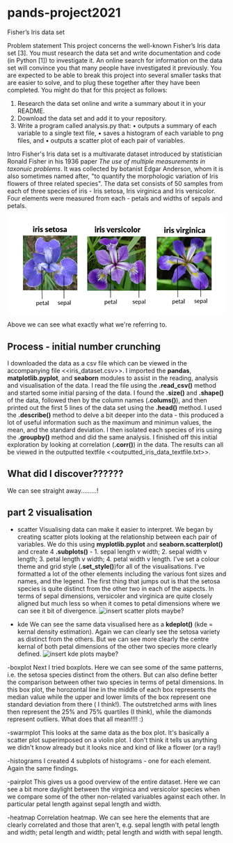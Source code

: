 # pands-project2021
Fisher’s Iris data set

Problem statement
This project concerns the well-known Fisher’s Iris data set [3]. You must research the data set
and write documentation and code (in Python [1]) to investigate it. An online search for
information on the data set will convince you that many people have investigated it
previously. You are expected to be able to break this project into several smaller tasks that
are easier to solve, and to plug these together after they have been completed.
You might do that for this project as follows:
1. Research the data set online and write a summary about it in your README.
2. Download the data set and add it to your repository.
3. Write a program called analysis.py that:
• outputs a summary of each variable to a single text file,
• saves a histogram of each variable to png files, and
• outputs a scatter plot of each pair of variables. 

Intro
Fisher's Iris data set is a multivarate dataset introduced by statistician Ronald Fisher in his 1936 paper *The use of multiple measurements in taxonuic problems*. It was collected by botanist Edgar Anderson, whom it is also sometimes named after, "to quantify the morphologic variation of Iris flowers of three related species".
The data set consists of 50 samples from each of three species of iris - Iris setosa, Iris virginica and Iris versicolor. Four elements were measured from each - petals and widths of sepals and petals.

![Image of the 3 different species of Iris.](iris_images.png)

Above we can see what exactly what we're referring to.

## Process - initial number crunching
I downloaded the data as a csv file which can be viewed in the accompanying file <<iris_dataset.csv>>. I imported the **pandas**, **matplotlib.pyplot**, and **seaborn** modules to assist in the reading, analysis and visualisation of the data.
I read the file using the **.read_csv()** method and started some initial parsing of the data. I found the **.size()** and **.shape()** of the data, followed then by the column names (**.colums()**), and then printed out the first 5 lines of the data set using the **.head()** method. I used the **.describe()** method to delve a bit deeper into the data - this produced a lot of useful information such as the maximum and minimun values, the mean, and the standard deviation. I then isolated each species of iris using the **.groupby()** method and did the same analysis. I finished off this initial exploration by looking at correlation (**.corr()**) in the data.
The results can all be viewed in the outputted textfile <<outputted_iris_data_textfile.txt>>. 
## What did I discover??????
We can see straight away.........!

## part 2 visualisation
- scatter
Visualising data can make it easier to interpret. We began by creating scatter plots looking at the relationship between each pair of variables. We do this using **myplotlib.pyplot** and **seaborn.scatterplot()** and create 4 **.subplots()** - 1. sepal length v width; 2. sepal width v length; 3. petal length v width; 4. petal width v length. 
I've set a colour theme and grid style (**.set_style()**)for all of the visualisations. I've formatted a lot of the other elements including the various font sizes and names, and the legend.
The first thing that jumps out is that the setosa species is quite distinct from the other two in each of the aspects. In terms of sepal dimensions, versicoler and virginica are quite closely aligned but much less so when it comes to petal dimensions where we can see it bit of divergence.
![insert scatter plots maybe?](insert_image.png)

- kde
We can see the same data visualised here as a **kdeplot()** (kde = kernal density estimation). Again we can clearly see the setosa variety as distinct from the others. But we can see more clearly the centre kernal of both petal dimensions of the other two species more clearly defined.
![insert kde plots maybe?](insert_image.png)

-boxplot
Next I tried boxplots. Here we can see some of the same patterns, i.e. the setosa species distinct from the others. But can also define better the comparison between other two species in terms of petal dimensions. In this box plot, the horozontal line in the middle of each box represents the median value while the upper and lower limits of the box represent one standard deviation from there ( I think!). The outstretched arms with lines then represent the 25% and 75% quartiles (I think), while the diamonds represent outliers. What does that all mean!!!! :)

-swarmplot
This looks at the same data as the box plot. It's basically a scatter plot superimposed on a violin plot. I don't think it tells us anything we didn't know already but it looks nice and kind of like a flower (or a ray!)

-histograms
I created 4 subplots of histograms - one for each element. Again the same findings.

-pairplot
This gives us a good overview of the entire dataset. Here we can see a bit more daylight between the virginica and versicolor species when we compare some of the other non-related variuables against each other. In particular petal length against sepal length and width.

-heatmap
Correlation heatmap. We can see here the elements that are clearly correlated and those that aren't, e.g. sepal length with petal length and width; petal length and width; petal length and width with sepal length.
 











